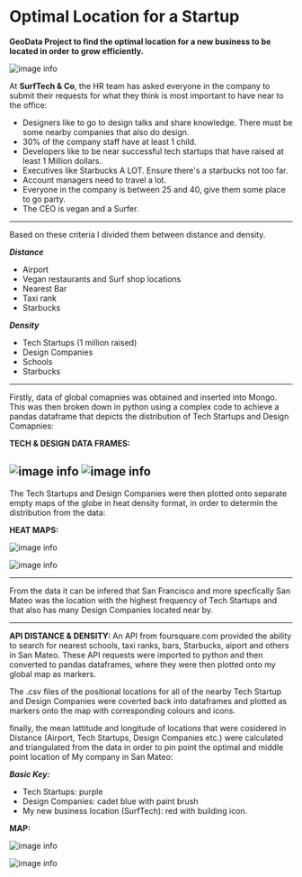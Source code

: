 # Optimal Location for a Startup

**GeoData Project to find the optimal location for a new business to be located in order to grow efficiently.**

![image info](./images/san-francisco.png)

 At **SurfTech & Co**, the HR team has asked everyone in the company to submit their requests for what they think is most important to have near to the office:

- Designers like to go to design talks and share knowledge. There must be some nearby companies that also do design.
- 30% of the company staff have at least 1 child.
- Developers like to be near successful tech startups that have raised at least 1 Million dollars.
- Executives like Starbucks A LOT. Ensure there's a starbucks not too far.
- Account managers need to travel a lot.
- Everyone in the company is between 25 and 40, give them some place to go party.
- The CEO is vegan and a Surfer.

---

Based on these criteria I divided them between distance and density.

***Distance***
 - Airport
 - Vegan restaurants and Surf shop locations
 - Nearest Bar
 - Taxi rank
 - Starbucks
 
***Density***
 - Tech Startups (1 million raised)
 - Design Companies
 - Schools
 - Starbucks

---

Firstly, data of global comapnies was obtained and inserted into Mongo. This was then broken down in python using a complex code to achieve a pandas dataframe that depicts the distribution of Tech Startups and Design Comapnies:

**TECH & DESIGN DATA FRAMES:**

![image info](./images/datasettech.png)
![image info](./images/datasetdesign.png)
---

The Tech Startups and Design Companies were then plotted onto separate empty maps of the globe in heat density format, in order to determin the distribution from the data:

**HEAT MAPS:**

![image info](./images/map_tech.png)

![image info](./images/map_design.png)


---


From the data it can be infered that San Francisco and more specfically San Mateo was the location with the highest frequency of Tech Startups and that also has many Design Companies located near by.

---

**API DISTANCE & DENSITY:**
An API from foursquare.com provided the ability to search for nearest schools, taxi ranks, bars, Starbucks, aiport and others in San Mateo.
These API requests were imported to python and then converted to pandas dataframes, where they were then plotted onto my global map as markers.

The .csv files of the positional locations for all of the nearby Tech Startup and Design Companies were coverted back into dataframes and plotted as markers onto the map with corresponding colours and icons.

finally, the mean lattitude and longitude of locations that were cosidered in Distance (Airport, Tech Startups, Design Companies etc.) were calculated and triangulated from the data in order to pin point the optimal and middle point location of My company in San Mateo: 

***Basic Key:***
  - Tech Startups: purple
  - Design Companies: cadet blue with paint brush
  - My new business location (SurfTech): red with building icon.

**MAP:**

![image info](./images/finalmapout.png)

![image info](./images/finalmapin.png)

